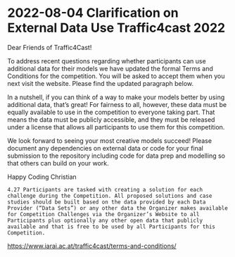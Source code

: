 2022-08-04 Clarification on External Data Use Traffic4cast 2022
================================================================

Dear Friends of Traffic4Cast!

To address recent questions regarding whether participants can use additional data for their models we have updated the formal Terms and Conditions for the competition. You will be asked to accept them when you next visit the website. Please find the updated paragraph below.

In a nutshell, if you can think of a way to make your models better by using additional data, that’s great! For fairness to all, however, these data must be equally available to use in the competition to everyone taking part. That means the data must be publicly accessible, and they must be released under a license that allows all participants to use them for this competition.

We look forward to seeing your most creative models succeed!   Please document any dependencies on external data or code for your final submission to the repository including code for data prep and modelling so that others can build on your work.

Happy Coding
Christian



    4.27 Participants are tasked with creating a solution for each challenge during the Competition. All proposed solutions and case studies should be built based on the data provided by each Data Provider (“Data Sets”) or any other data the Organizer makes available for Competition Challenges via the Organizer’s Website to all Participants plus optionally any other open data that publicly available and that is free to be used by all Participants for this Competition.

https://www.iarai.ac.at/traffic4cast/terms-and-conditions/
